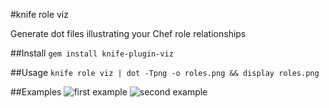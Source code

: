 #knife role viz

Generate dot files illustrating your Chef role relationships

##Install
`gem install knife-plugin-viz`

##Usage
`knife role viz | dot -Tpng -o roles.png && display roles.png`

##Examples
![first example](https://github.com/jjhuff/knife-plugin-role-viz/raw/master/examples/roles1.png)
![second example](https://github.com/jjhuff/knife-plugin-role-viz/raw/master/examples/roles2.png)
